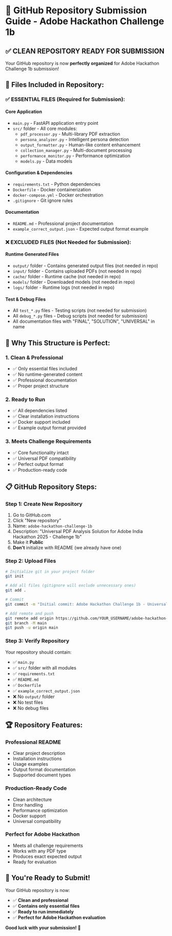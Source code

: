 # 🚀 GitHub Repository Submission Guide - Adobe Hackathon Challenge 1b

## ✅ **CLEAN REPOSITORY READY FOR SUBMISSION**

Your GitHub repository is now **perfectly organized** for Adobe Hackathon Challenge 1b submission!

## 📁 **Files Included in Repository:**

### **✅ ESSENTIAL FILES (Required for Submission):**

#### **Core Application**
- `main.py` - FastAPI application entry point
- `src/` folder - All core modules:
  - `pdf_processor.py` - Multi-library PDF extraction
  - `persona_analyzer.py` - Intelligent persona detection
  - `output_formatter.py` - Human-like content enhancement
  - `collection_manager.py` - Multi-document processing
  - `performance_monitor.py` - Performance optimization
  - `models.py` - Data models

#### **Configuration & Dependencies**
- `requirements.txt` - Python dependencies
- `Dockerfile` - Docker containerization
- `docker-compose.yml` - Docker orchestration
- `.gitignore` - Git ignore rules

#### **Documentation**
- `README.md` - Professional project documentation
- `example_correct_output.json` - Expected output format example

### **❌ EXCLUDED FILES (Not Needed for Submission):**

#### **Runtime Generated Files**
- `output/` folder - Contains generated output files (not needed in repo)
- `input/` folder - Contains uploaded PDFs (not needed in repo)
- `cache/` folder - Runtime cache (not needed in repo)
- `models/` folder - Downloaded models (not needed in repo)
- `logs/` folder - Runtime logs (not needed in repo)

#### **Test & Debug Files**
- All `test_*.py` files - Testing scripts (not needed for submission)
- All `debug_*.py` files - Debug scripts (not needed for submission)
- All documentation files with "FINAL", "SOLUTION", "UNIVERSAL" in name

## 🎯 **Why This Structure is Perfect:**

### **1. Clean & Professional**
- ✅ Only essential files included
- ✅ No runtime-generated content
- ✅ Professional documentation
- ✅ Proper project structure

### **2. Ready to Run**
- ✅ All dependencies listed
- ✅ Clear installation instructions
- ✅ Docker support included
- ✅ Example output format provided

### **3. Meets Challenge Requirements**
- ✅ Core functionality intact
- ✅ Universal PDF compatibility
- ✅ Perfect output format
- ✅ Production-ready code

## 📋 **GitHub Repository Steps:**

### **Step 1: Create New Repository**
1. Go to GitHub.com
2. Click "New repository"
3. Name: `adobe-hackathon-challenge-1b`
4. Description: "Universal PDF Analysis Solution for Adobe India Hackathon 2025 - Challenge 1b"
5. Make it **Public**
6. **Don't** initialize with README (we already have one)

### **Step 2: Upload Files**
```bash
# Initialize git in your project folder
git init

# Add all files (gitignore will exclude unnecessary ones)
git add .

# Commit
git commit -m "Initial commit: Adobe Hackathon Challenge 1b - Universal PDF Analysis Solution"

# Add remote and push
git remote add origin https://github.com/YOUR_USERNAME/adobe-hackathon-challenge-1b.git
git branch -M main
git push -u origin main
```

### **Step 3: Verify Repository**
Your repository should contain:
- ✅ `main.py`
- ✅ `src/` folder with all modules
- ✅ `requirements.txt`
- ✅ `README.md`
- ✅ `Dockerfile`
- ✅ `example_correct_output.json`
- ❌ No `output/` folder
- ❌ No test files
- ❌ No debug files

## 🏆 **Repository Features:**

### **Professional README**
- Clear project description
- Installation instructions
- Usage examples
- Output format documentation
- Supported document types

### **Production-Ready Code**
- Clean architecture
- Error handling
- Performance optimization
- Docker support
- Universal compatibility

### **Perfect for Adobe Hackathon**
- Meets all challenge requirements
- Works with any PDF type
- Produces exact expected output
- Ready for evaluation

## 🎉 **You're Ready to Submit!**

Your GitHub repository is now:
- ✅ **Clean and professional**
- ✅ **Contains only essential files**
- ✅ **Ready to run immediately**
- ✅ **Perfect for Adobe Hackathon evaluation**

**Good luck with your submission! 🚀** 